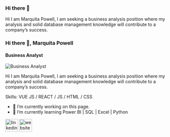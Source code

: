 ### Hi there 👋
Hi I am Marquita Powell, I am seeking a business analysis position where my analysis and solid database management knowledge will contribute to a company’s success.

### Hi there 👋, Marquita Powell 
#### Business Analyst
![Business Analyst](https://arturssmirnovs.github.io/github-profile-readme-generator/images/banner.png)

Hi I am Marquita Powell, I am seeking a business analysis position where my analysis and solid database management knowledge will contribute to a company’s success.

Skills: VUE JS / REACT / JS / HTML / CSS

- 🔭 I’m currently working on this page. 
- 🌱 I’m currently learning Power BI | SQL | Excel | Python 


[<img src='https://cdn.jsdelivr.net/npm/simple-icons@3.0.1/icons/linkedin.svg' alt='linkedin' height='40'>](https://www.linkedin.com/in/https://www.linkedin.com/in/marquita-powell//)  [<img src='https://cdn.jsdelivr.net/npm/simple-icons@3.0.1/icons/icloud.svg' alt='website' height='40'>](https://marquitapowell.com/)  

